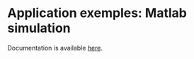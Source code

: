 # Application exemples: Matlab simulation

Documentation is available [here](https://www.docs.niryo.com/applications/ned/source/tutorials/simulation_ned_matlab).